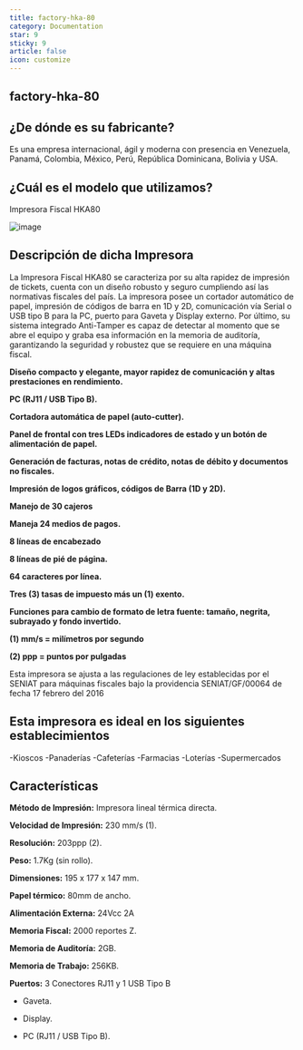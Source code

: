 ```yaml
---
title: factory-hka-80
category: Documentation
star: 9
sticky: 9
article: false
icon: customize
---
```



**factory-hka-80**
--

**¿De dónde es su fabricante?**
-

Es una empresa internacional, ágil y moderna con presencia en Venezuela, Panamá, Colombia, México, Perú, República Dominicana, Bolivia y USA. 

**¿Cuál es el modelo que utilizamos?**
-

 Impresora Fiscal HKA80

 ![image](https://github.com/Soporte-FuncionalERP/docs/assets/168581711/0a1fcbd4-d453-422c-bdd9-6de74c9abe07)


 **Descripción de dicha Impresora**
 -

 La Impresora Fiscal HKA80 se caracteriza por su alta rapidez de impresión de tickets, cuenta con un diseño robusto y seguro cumpliendo así las normativas fiscales del país. La impresora posee un cortador automático de papel, impresión de códigos de barra en 1D y 2D, comunicación vía Serial o USB tipo B para la PC, puerto para Gaveta y Display externo. Por último, su sistema integrado Anti-Tamper es capaz de detectar al momento que se abre el equipo y graba esa información en la memoria de auditoría, garantizando la seguridad y robustez que se requiere en una máquina fiscal.

**Diseño compacto y elegante, mayor rapidez de comunicación y altas prestaciones en rendimiento.**

**PC (RJ11 / USB Tipo B).**

**Cortadora automática de papel (auto-cutter).**	

**Panel de frontal con tres LEDs indicadores de estado y un botón de alimentación de papel.**	 

**Generación de facturas, notas de crédito, notas de débito y documentos no fiscales.**	 

**Impresión de logos gráficos, códigos de Barra (1D y 2D).**	

**Manejo de 30 cajeros**	 

**Maneja 24 medios de pagos.**	 

**8 líneas de encabezado**	 

**8 líneas de pié de página.**	 

**64 caracteres por línea.**	 

**Tres (3) tasas de impuesto más un (1) exento.**	 

**Funciones para cambio de formato de letra fuente: tamaño, negrita, subrayado y fondo invertido.**	 

**(1) mm/s = milímetros por segundo** 

**(2) ppp = puntos por pulgadas**

Esta impresora se ajusta a las regulaciones de ley establecidas por el SENIAT para máquinas fiscales bajo la providencia SENIAT/GF/00064 de fecha 17 febrero del 2016

**Esta impresora es ideal en los siguientes establecimientos**
-

-Kioscos
-Panaderías
-Cafeterías
-Farmacias
-Loterías
-Supermercados 

**Características**
-

**Método de Impresión:**	Impresora lineal térmica directa.

**Velocidad de Impresión:**	230 mm/s (1).

**Resolución:** 	203ppp (2).

**Peso:** 	1.7Kg (sin rollo).

**Dimensiones:**	195 x 177 x 147 mm.

**Papel térmico:**	80mm de ancho.

**Alimentación Externa:** 	24Vcc 2A

**Memoria Fiscal:** 	2000 reportes Z.

**Memoria de Auditoría:**	2GB.

**Memoria de Trabajo:**	256KB.

**Puertos:**
3 Conectores RJ11 y 1 USB Tipo B
 	
* Gaveta.
 	
* Display.
 	
* PC (RJ11 / USB Tipo B).


